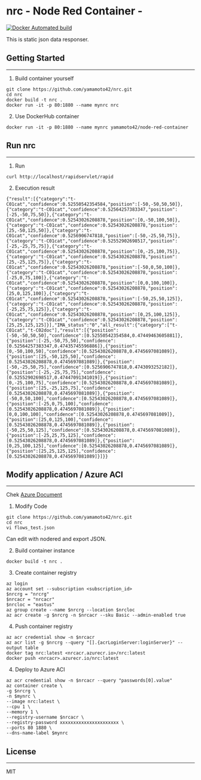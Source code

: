 # nrc - Node Red Container -
[![Docker Automated build](https://img.shields.io/docker/automated/yamamoto42/node-red-container.svg)](https://hub.docker.com/r/yamamoto42/node-red-container/)

This is static json data responser.

## Getting Started
---
1. Build container yourself
```
git clone https://github.com/yamamoto42/nrc.git
cd nrc
docker build -t nrc .
docker run -it -p 80:1880 --name mynrc nrc
```

2. Use DockerHub container
```
docker run -it -p 80:1880 --name mynrc yamamoto42/node-red-container
```

## Run nrc
---
1. Run
```
curl http://localhost/rapidservlet/rapid
```
2. Execution result
```
{"result":[{"category":"t-C01cat","confidence":0.52550542354584,"position":[-50,-50,50,50]},{"category":"t-C01cat","confidence":0.52564257383347,"position":[-25,-50,75,50]},{"category":"t-C01cat","confidence":0.52543026208878,"position":[0,-50,100,50]},{"category":"t-C01cat","confidence":0.52543026208878,"position":[25,-50,125,50]},{"category":"t-C01cat","confidence":0.5256906747818,"position":[-50,-25,50,75]},{"category":"t-C01cat","confidence":0.52552902698517,"position":[-25,-25,75,75]},{"category":"t-C01cat","confidence":0.52543026208878,"position":[0,-25,100,75]},{"category":"t-C01cat","confidence":0.52543026208878,"position":[25,-25,125,75]},{"category":"t-C01cat","confidence":0.52543026208878,"position":[-50,0,50,100]},{"category":"t-C01cat","confidence":0.52543026208878,"position":[-25,0,75,100]},{"category":"t-C01cat","confidence":0.52543026208878,"position":[0,0,100,100]},{"category":"t-C01cat","confidence":0.52543026208878,"position":[25,0,125,100]},{"category":"t-C01cat","confidence":0.52543026208878,"position":[-50,25,50,125]},{"category":"t-C01cat","confidence":0.52543026208878,"position":[-25,25,75,125]},{"category":"t-C01cat","confidence":0.52543026208878,"position":[0,25,100,125]},{"category":"t-C01cat","confidence":0.52543026208878,"position":[25,25,125,125]}],"IMA_status":"0","all_result":{"category":["t-C01cat","t-C02doc"],"result":[{"position":[-50,-50,50,50],"confidence":[0.52550542354584,0.47449463605881]},{"position":[-25,-50,75,50],"confidence":[0.52564257383347,0.47435745596886]},{"position":[0,-50,100,50],"confidence":[0.52543026208878,0.4745697081089]},{"position":[25,-50,125,50],"confidence":[0.52543026208878,0.4745697081089]},{"position":[-50,-25,50,75],"confidence":[0.5256906747818,0.4743093252182]},{"position":[-25,-25,75,75],"confidence":[0.52552902698517,0.47447091341019]},{"position":[0,-25,100,75],"confidence":[0.52543026208878,0.4745697081089]},{"position":[25,-25,125,75],"confidence":[0.52543026208878,0.4745697081089]},{"position":[-50,0,50,100],"confidence":[0.52543026208878,0.4745697081089]},{"position":[-25,0,75,100],"confidence":[0.52543026208878,0.4745697081089]},{"position":[0,0,100,100],"confidence":[0.52543026208878,0.4745697081089]},{"position":[25,0,125,100],"confidence":[0.52543026208878,0.4745697081089]},{"position":[-50,25,50,125],"confidence":[0.52543026208878,0.4745697081089]},{"position":[-25,25,75,125],"confidence":[0.52543026208878,0.4745697081089]},{"position":[0,25,100,125],"confidence":[0.52543026208878,0.4745697081089]},{"position":[25,25,125,125],"confidence":[0.52543026208878,0.4745697081089]}]}}
```

## Modify application / Azure ACI
---
Chek [Azure Document](https://docs.microsoft.com/en-us/azure/container-instances/container-instances-tutorial-prepare-app)

1. Modify Code
```
git clone https://github.com/yamamoto42/nrc.git
cd nrc
vi flows_test.json
```
Can edit with nodered and export JSON.

2. Build container instance
```
docker build -t nrc .
```

3. Create container registry
```
az login
az account set --subscription <subscription_id>
$nrcrg = "nrcrg"
$nrcacr = "nrcacr"
$nrcloc = "eastus"
az group create --name $nrcrg --location $nrcloc
az acr create -g $nrcrg -n $nrcacr --sku Basic --admin-enabled true
```

4. Push container registry
```
az acr credential show -n $nrcacr
az acr list -g $nrcrg --query "[].{acrLoginServer:loginServer}" --output table
docker tag nrc:latest <nrcacr.azurecr.io>/nrc:latest
docker push <nrcacr>.azurecr.io/nrc:latest
```

4. Deploy to Azure ACI
```
az acr credential show -n $nrcacr --query "passwords[0].value"
az container create \
-g $nrcrg \
-n $mynrc \
--image nrc:latest \
--cpu 1 \
--memory 1 \
--registry-username $nrcacr \
--registry-password xxxxxxxxxxxxxxxxxxxxxx \
--ports 80 1880 \
--dns-name-label $mynrc
```

## License
---
MIT
